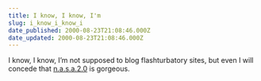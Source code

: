 ```yaml
---
title: I know, I know, I'm
slug: i_know_i_know_i
date_published: 2000-08-23T21:08:46.000Z
date_updated: 2000-08-23T21:08:46.000Z
---
```


I know, I know, I’m not supposed to blog flashturbatory sites, but even I will concede that [n.a.s.a.2.0](http://www.nasa20.com/) is gorgeous.
